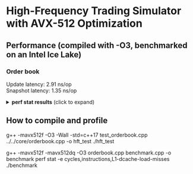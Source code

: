 # High-Frequency Trading Simulator with AVX-512 Optimization
## Performance (compiled with -O3, benchmarked on an Intel Ice Lake)
### Order book
Update latency:   2.91 ns/op  
Snapshot latency: 1.35 ns/op
<details>
<summary><b>perf stat results</b> (click to expand)</summary>

<pre>
    16,658,726      cycles:u                                                    
    45,065,932      instructions:u   # 2.71  insn per cycle         
        29,725      L1-dcache-load-misses:u                                     

    0.007780069 seconds time elapsed

    0.005559000 seconds user
    0.002228000 seconds sys
</pre>
</details>

## How to compile and profile
g++ -mavx512f -O3 -Wall -std=c++17 test_orderbook.cpp ../../core/orderbook.cpp -o hft_test
./hft_test

g++ -mavx512f -mavx512dq -O3 orderbook.cpp benchmark.cpp -o benchmark
perf stat -e cycles,instructions,L1-dcache-load-misses ./benchmark